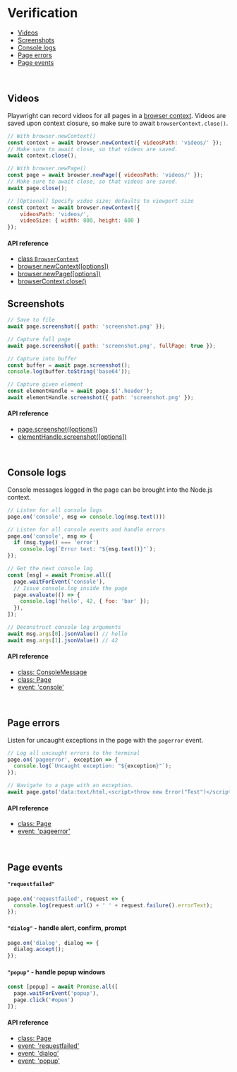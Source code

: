 # Verification

<!-- GEN:toc-top-level -->
- [Videos](#videos)
- [Screenshots](#screenshots)
- [Console logs](#console-logs)
- [Page errors](#page-errors)
- [Page events](#page-events)
<!-- GEN:stop -->

<br/>

## Videos

Playwright can record videos for all pages in a [browser context](core-concepts.md#browser-contexts). Videos are saved upon context closure, so make sure to await `browserContext.close()`.

```js
// With browser.newContext()
const context = await browser.newContext({ videosPath: 'videos/' });
// Make sure to await close, so that videos are saved.
await context.close();

// With browser.newPage()
const page = await browser.newPage({ videosPath: 'videos/' });
// Make sure to await close, so that videos are saved.
await page.close();

// [Optional] Specify video size; defaults to viewport size
const context = await browser.newContext({
    videosPath: 'videos/',
    videoSize: { width: 800, height: 600 }
});
```

#### API reference

- [class `BrowserContext`](./api.md#class-browsercontext)
- [browser.newContext([options])](./api.md#browsernewcontextoptions)
- [browser.newPage([options])](./api.md#browsernewpageoptions)
- [browserContext.close()](./api.md#browsercontextclose)

## Screenshots

```js
// Save to file
await page.screenshot({ path: 'screenshot.png' });

// Capture full page
await page.screenshot({ path: 'screenshot.png', fullPage: true });

// Capture into buffer
const buffer = await page.screenshot();
console.log(buffer.toString('base64'));

// Capture given element
const elementHandle = await page.$('.header');
await elementHandle.screenshot({ path: 'screenshot.png' });
```

#### API reference

- [page.screenshot([options])](./api.md#pagescreenshotoptions)
- [elementHandle.screenshot([options])](./api.md#elementhandlescreenshotoptions)

<br/>

## Console logs

Console messages logged in the page can be brought into the Node.js context.

```js
// Listen for all console logs
page.on('console', msg => console.log(msg.text()))

// Listen for all console events and handle errors
page.on('console', msg => {
  if (msg.type() === 'error')
    console.log(`Error text: "${msg.text()}"`);
});

// Get the next console log
const [msg] = await Promise.all([
  page.waitForEvent('console'),
  // Issue console.log inside the page
  page.evaluate(() => {
    console.log('hello', 42, { foo: 'bar' });
  }),
]);

// Deconstruct console log arguments
await msg.args[0].jsonValue() // hello
await msg.args[1].jsonValue() // 42
```

#### API reference

- [class: ConsoleMessage](./api.md#class-consolemessage)
- [class: Page](./api.md#class-page)
- [event: 'console'](./api.md#event-console)

<br/>

## Page errors

Listen for uncaught exceptions in the page with the `pagerror` event.

```js
// Log all uncaught errors to the terminal
page.on('pageerror', exception => {
  console.log(`Uncaught exception: "${exception}"`);
});

// Navigate to a page with an exception.
await page.goto('data:text/html,<script>throw new Error("Test")</script>');
```

#### API reference

- [class: Page](./api.md#class-page)
- [event: 'pageerror'](./api.md#event-pageerror)

<br/>

## Page events

#### `"requestfailed"`

```js
page.on('requestfailed', request => {
  console.log(request.url() + ' ' + request.failure().errorText);
});
```

#### `"dialog"` - handle alert, confirm, prompt

```js
page.on('dialog', dialog => {
  dialog.accept();
});
```

#### `"popup"` - handle popup windows

```js
const [popup] = await Promise.all([
  page.waitForEvent('popup'),
  page.click('#open')
]);
```

#### API reference

- [class: Page](./api.md#class-page)
- [event: 'requestfailed'](./api.md#event-requestfailed)
- [event: 'dialog'](./api.md#event-dialog)
- [event: 'popup'](./api.md#event-popup)
